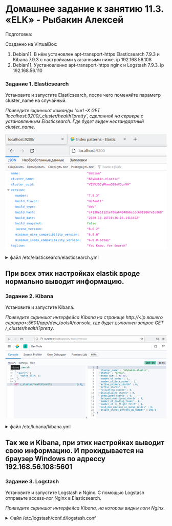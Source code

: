 # Домашнее задание к занятию 11.3. «ELK» - Рыбакин Алексей

Подготовка:

Созданно на VirtualBox:
1. Debian11. В нём установлен apt-transport-https Elasticsearch 7.9.3 и Kibana 7.9.3 с настройками указанными ниже. ip 192.168.56.108
2. Debian11. Уустановленно apt-transport-https nginx и Logstash 7.9.3. ip 192.168.56.110


### Задание 1. Elasticsearch 

Установите и запустите Elasticsearch, после чего поменяйте параметр cluster_name на случайный. 

*Приведите скриншот команды 'curl -X GET 'localhost:9200/_cluster/health?pretty', сделанной на сервере с установленным Elasticsearch. Где будет виден нестандартный cluster_name*.

![1](./img/11-3_1.png)

<details>

<summary>файл /etc/elasticsearch/elasticsearch.yml</summary>

```

cluster.name: ARybakin-elastic

path.data: /var/lib/elasticsearch

path.logs: /var/log/elasticsearch

```
</details>

При всех этих настройках elastik вроде нормально выводит информацию.  
---

### Задание 2. Kibana

Установите и запустите Kibana.

*Приведите скриншот интерфейса Kibana на странице http://<ip вашего сервера>:5601/app/dev_tools#/console, где будет выполнен запрос GET /_cluster/health?pretty*.

![2](./img/11-3_2.png)

<details>

<summary>файл /etc/kibana/kibana.yml </summary>

```

server.host: "0.0.0.0"

```
</details>

Так же и Kibana, при этих настройках выводит свою информацию.
И прокидывается на браузер Windows по адрессу 192.168.56.108:5601
---

### Задание 3. Logstash

Установите и запустите Logstash и Nginx. С помощью Logstash отправьте access-лог Nginx в Elasticsearch. 

*Приведите скриншот интерфейса Kibana, на котором видны логи Nginx.*

<details>
<summary>Файл /etc/logstash/conf.d/logstash.conf</summary>
```
input {
  file {
    path => "/var/log/nginx/access.log"
    start_position => "beginning"
  }
}

filter {
    grok {
        match => { "message" => "%{IPORHOST:remote_ip} - %{DATA:user_name} \[%{HTTPDATE:access_time}\] \"%{WORD:http_method} %{DATA:url} HTTP/%{NUMBER:http_version}\" %{NUMBER:response_code} %{NUMBER:body_sent_bytes}\"%{DATA:referrer>
    }
    mutate {
        remove_field => [ "host" ]
    }
}

output {
   elasticsearch {
     hosts => "192.168.56.108"
     data_stream => "true"
     index => "nginx-index"
   }
}
# блоки input и filter не правил. отсвил как есть.
```
</details>
![3](./img/11-3_3-1.png)

Вывод логов в kibanu так не получилось


---

### Задание 4. Filebeat. 

Пока не дошёл. Решу logstash значит и этот решу 

Установите и запустите Filebeat. Переключите поставку логов Nginx с Logstash на Filebeat. 

*Приведите скриншот интерфейса Kibana, на котором видны логи Nginx, которые были отправлены через Filebeat.*
